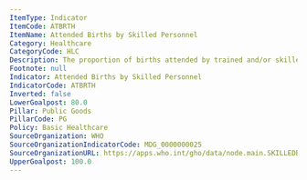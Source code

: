 ```yaml
---
ItemType: Indicator
ItemCode: ATBRTH
ItemName: Attended Births by Skilled Personnel
Category: Healthcare
CategoryCode: HLC
Description: The proportion of births attended by trained and/or skilled health personnel.
Footnote: null
Indicator: Attended Births by Skilled Personnel
IndicatorCode: ATBRTH
Inverted: false
LowerGoalpost: 80.0
Pillar: Public Goods
PillarCode: PG
Policy: Basic Healthcare
SourceOrganization: WHO
SourceOrganizationIndicatorCode: MDG_0000000025
SourceOrganizationURL: https://apps.who.int/gho/data/node.main.SKILLEDBIRTHATTENDANTS?lang=en
UpperGoalpost: 100.0
---
```


